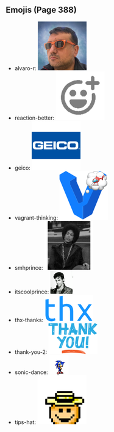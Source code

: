 
## Emojis (Page 388)

* alvaro-r: ![alvaro-r](output/alvaro-r.png)
* reaction-better: ![reaction-better](output/reaction-better.png)
* geico: ![geico](output/geico.png)
* vagrant-thinking: ![vagrant-thinking](output/vagrant-thinking.png)
* smhprince: ![smhprince](output/smhprince.gif)
* itscoolprince: ![itscoolprince](output/itscoolprince.gif)
* thx-thanks: ![thx-thanks](output/thx-thanks.png)
* thank-you-2: ![thank-you-2](output/thank-you-2.png)
* sonic-dance: ![sonic-dance](output/sonic-dance.gif)
* tips-hat: ![tips-hat](output/tips-hat.gif)
